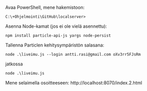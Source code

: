 ﻿
Avaa PowerShell, mene hakemistoon:
```
C:\+Ohjelmointi\GitHub\localserver>
```

Asenna Node-kamat (jos ei ole vielä asennettu):

```
npm install particle-api-js yargs node-persist
```

Tallenna Particlen kehitysympäristön salasana:

```
node .\liveimu.js --login antti.rasi@gmail.com oXv3rr5FJsRm
```
jatkossa 
```
node .\liveimu.js
```
Mene selaimella osoitteeseen: http://localhost:8070/index.2.html
